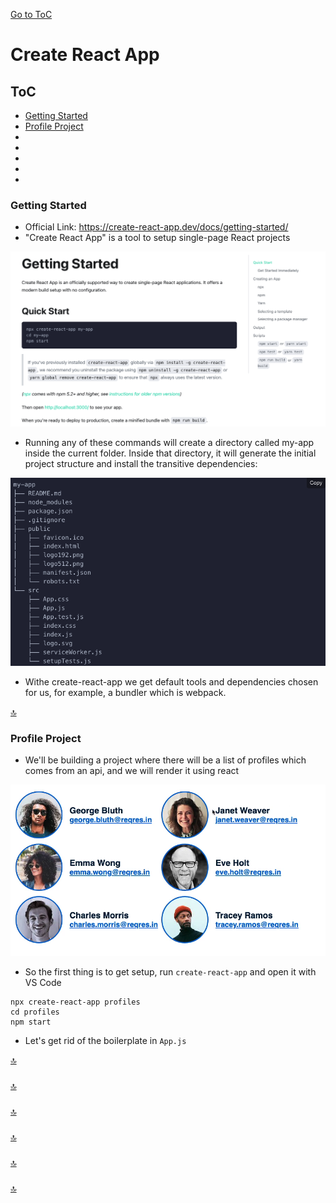 [Go to ToC](../README.md)

# Create React App

## ToC

- [Getting Started](#getting-started)
- [Profile Project](#profile-project)
- [ ](#)
- [ ](#)
- [ ](#)
- [](#)
- [](#)

### Getting Started

- Official Link: https://create-react-app.dev/docs/getting-started/
- "Create React App" is a tool to setup single-page React projects

![](createreactapp.png)

- Running any of these commands will create a directory called my-app inside the current folder. Inside that directory, it will generate the initial project structure and install the transitive dependencies:

![](tree.png)

- Withe create-react-app we get default tools and dependencies chosen for us, for example, a bundler which is webpack.

[🔝](#toc)

### Profile Project

- We'll be building a project where there will be a list of profiles which comes from an api, and we will render it using react

![](profiles.png)

- So the first thing is to get setup, run `create-react-app` and open it with VS Code

```terminal
npx create-react-app profiles
cd profiles
npm start
```

- Let's get rid of the boilerplate in `App.js`

[🔝](#toc)

###

[🔝](#toc)

###

[🔝](#toc)

###

[🔝](#toc)

###

[🔝](#toc)

###

[🔝](#toc)

